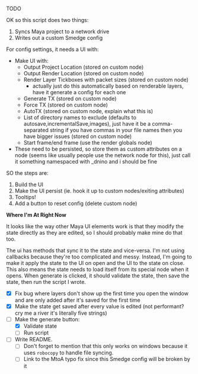 TODO

OK so this script does two things:

1. Syncs Maya project to a network drive
2. Writes out a custom Smedge config

For config settings, it needs a UI with:

- Make UI with:
  - Output Project Location (stored on custom node)
  - Output Render Location (stored on custom node)
  - Render Layer Tickboxes with packet sizes (stored on custom node)
    - actually just do this automatically based on renderable layers, have it generate a config for each one
  - Generate TX (stored on custom node)
  - Force TX (stored on custom node)
  - AutoTX (stored on custom node, explain what this is)
  - List of directory names to exclude (defaults to autosave,incrementalSave,images), just have it be a comma-separated string if you have commas in your file names then you have bigger issues (stored on custom node)
  - Start frame/end frame (use the render globals node)
- These need to be persisted, so store them as custom attributes on a node (seems like usually people use the network node for this), just call it something namespaced with _dnino and i should be fine



SO the steps are:

1. Build the UI
2. Make the UI persist (ie. hook it up to custom nodes/exiting attributes)
3. Tooltips!
4. Add a button to reset config (delete custom node)



**Where I'm At Right Now**

It looks like the way other Maya UI elements work is that they modify the state directly as they are edited, so I should probably make mine do that too.

The ui has methods that sync it to the state and vice-versa. I'm not using callbacks because they're too complicated and messy. Instead, I'm going to make it apply the state to the UI on open and the UI to the state on close. This also means the state needs to load itself from its special node when it opens. When generate is clicked, it should validate the state, then save the state, then run the script I wrote. 

- [x] Fix bug where layers don't show up the first time you open the window and are only added after it's saved for the first time
- [x] Make the state get saved after every value is edited (not performant? cry me a river it's literally five strings)
- [ ] Make the generate button:
  - [x] Validate state
  - [ ] Run script
- [ ] Write README. 
  - [ ] Don't forget to mention that this only works on windows because it uses `robocopy` to handle file syncing.
  - [ ] Link to the MtoA typo fix since this Smedge config will be broken by it